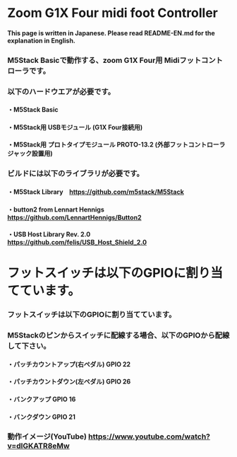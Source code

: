# Zoom G1X Four midi foot Controller

#### This page is written in Japanese. Please read README-EN.md for the explanation in English.

### M5Stack Basicで動作する、zoom G1X Four用 Midiフットコントローラです。

### 以下のハードウエアが必要です。

#### ・M5Stack Basic

#### ・M5Stack用 USBモジュール (G1X Four接続用)

#### ・M5Stack用 プロトタイプモジュール PROTO-13.2 (外部フットコントローラジャック設置用)

### ビルドには以下のライブラリが必要です。

#### ・M5Stack Library　https://github.com/m5stack/M5Stack

#### ・button2 from Lennart Hennigs https://github.com/LennartHennigs/Button2

#### ・USB Host Library Rev. 2.0 https://github.com/felis/USB_Host_Shield_2.0

フットスイッチは以下のGPIOに割り当てています。
=======
### フットスイッチは以下のGPIOに割り当てています。

### M5Stackのピンからスイッチに配線する場合、以下のGPIOから配線して下さい。

#### ・パッチカウントアップ(右ペダル)       GPIO 22

#### ・パッチカウントダウン(左ペダル)       GPIO 26

#### ・バンクアップ                         GPIO 16

#### ・バンクダウン                         GPIO 21

### 動作イメージ(YouTube) https://www.youtube.com/watch?v=dlGKATR8eMw
